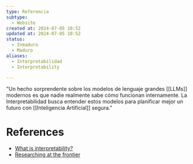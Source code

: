 ```yaml
---
type: Referencia
subtype:
  - Website
created at: 2024-07-05 10:52 
updated at: 2024-07-05 10:52
status:
  - Inmaduro
  - Maduro
aliases: 
  - Interpretabilidad
  - Interpretability

---
```

"Un hecho sorprendente sobre los modelos de lenguaje grandes [[LLMs]] modernos es que nadie realmente sabe cómo funcionan internamente. La Interpretabilidad busca entender estos modelos para planificar mejor un futuro con [[Inteligencia Artificial]] segura."

# References

- [What is interpretability?](https://www.youtube.com/watch?v=TxhhMTOTMDg&t=12s)
- [Researching at the frontier](https://www.anthropic.com/research#interpretability)

